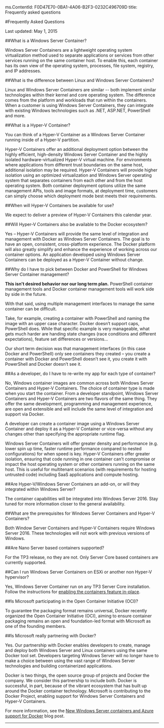 ms.ContentId: F0D47E70-0BA1-4A06-B2F3-0232C496709D
title: Frequently asked questions

#Frequently Asked Questions

Last updated: May 1, 2015

##What is a Windows Server Container?

Windows Server Containers are a lightweight operating system virtualization method used to separate applications or services from other services running on the same container host.
To enable this, each container has its own view of the operating system, processes, file system, registry, and IP addresses.

##What is the difference between Linux and Windows Server Containers?

Linux and Windows Server Containers are similar -- both implement similar technologies within their kernel and core operating system.
The difference comes from the platform and workloads that run within the containers.
When a customer is using Windows Server Containers, they can integrate with existing Windows technologies such as .NET, ASP.NET, PowerShell and more.

##What is a Hyper-V Container?

You can think of a Hyper-V Container as a Windows Server Container running inside of a Hyper-V partition.

Hyper-V Containers offer an additional deployment option between the highly efficient, high-density Windows Server Container and the highly isolated hardware-virtualized Hyper-V virtual machine.
For environments where applications from different trust boundaries on the same host, additional isolation may be required.
Hyper-V Containers will provide higher isolation using an optimized virtualization and Windows Server operating system that separates containers from each other and from the host operating system.
Both container deployment options utilize the same management APIs, tools and image formats, at deployment time, customers can simply choose which deployment mode best meets their requirements.

##When will Hyper-V Containers be available for use?

We expect to deliver a preview of Hyper-V Containers this calendar year.

##Will Hyper-V Containers also be available to the Docker ecosystem?

Yes – Hyper-V Containers will provide the same level of integration and management with Docker as Windows Server Containers.
The goal is to have an open, consistent, cross-platform experience.
The Docker platform will also greatly simplify and enhance the experience of working across our container options.
An application developed using Windows Server Containers can be deployed as a Hyper-V Container without change.

##Why do I have to pick between Docker and PowerShell for Windows Server Container management?

**This isn't desired behavior nor our long term plan.**  PowerShell container management tools and Docker container management tools will work side by side in the future.

With that said, using multiple management interfaces to manage the same container can be difficult.

Take, for example, creating a container with PowerShell and naming the image with an upper case character.
Docker doesn’t support caps, PowerShell does.
While that specific example is very manageable, what gets much harder are handing state changes (race conditions and different expectations), feature set differences or versions…

Our short term decision was that management interfaces (in this case Docker and PowerShell) only see containers they created – you create a container with Docker and PowerShell doesn’t see it, you create it with PowerShell and Docker doesn’t see it.

##As a developer, do I have to re-write my app for each type of container?

No, Windows container images are common across both Windows Server Containers and Hyper-V Containers.
The choice of container type is made when you start the container.
From a developer standpoint, Windows Server Containers and Hyper-V Containers are two flavors of the same thing.
They offer the same development, programming and management experience, are open and extensible and will include the same level of integration and support via Docker.

A developer can create a container image using a Windows Server Container and deploy it as a Hyper-V Container or vice-versa without any changes other than specifying the appropriate runtime flag.

Windows Server Containers will offer greater density and performance (e.g. lower spin up time, faster runtime performance compared to nested configurations) for when speed is key.
Hyper-V Containers offer greater isolation, ensuring that code running in one container can't compromise or impact the host operating system or other containers running on the same host.
This is useful for multitenant scenarios (with requirements for hosting untrusted code) including SaaS applications and compute hosting.

##Are Hyper-V/Windows Server Containers an add-on, or will they integrated within Windows Server?

The container capabilities will be integrated into Windows Server 2016.
Stay tuned for more information closer to the general availability.

##What are the prerequisites for Windows Server Containers and Hyper-V Containers?

Both Window Server Containers and Hyper-V Containers require Windows Server 2016.
These technologies will not work with previous versions of Windows.

##Are Nano Server based containers supported?

For the TP3 release, no they are not.
Only Server Core based containers are currently supported.

##Can I run Windows Server Containers on ESXi or another non Hyper-V hypervisor?

Yes, Windows Server Container run on any TP3 Server Core installation.
Follow the instructions for [enabling the containers feature in-place](../quick_start/inplace_setup.md).

##Is Microsoft participating in the Open Container Initiative (OCI)?

To guarantee the packaging format remains universal, Docker recently organized the Open Container Initiative (OCI), aiming to ensure container packaging remains an open and foundation-led format with Microsoft as one of the founding members.

##Is Microsoft really partnering with Docker?

Yes.
Our partnership with Docker enables developers to create, manage and deploy both Windows Server and Linux containers using the same Docker tool set.
Developers targeting Windows Server will no longer have to make a choice between using the vast range of Windows Server technologies and building containerized applications.

Docker is two things, the open source group of projects and Docker the company.
We consider this partnership to include both.
Docker is successful, in part, because of the vibrant ecosystem that has built up around the Docker container technology.
Microsoft is contributing to the Docker Project, enabling support for Windows Server Containers and Hyper-V Containers.

For more information, see the [New Windows Server containers and Azure support for Docker](http://azure.microsoft.com/blog/2014/10/15/new-windows-server-containers-and-azure-support-for-docker/?WT.mc_id=Blog_ServerCloud_Announce_TTD) blog post.

-------------------

